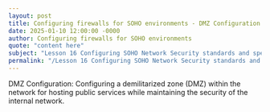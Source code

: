 ```yaml
---
layout: post
title: Configuring firewalls for SOHO environments - DMZ Configuration
date: 2025-01-10 12:00:00 -0000
author: Configuring firewalls for SOHO environments
quote: "content here"
subject: "Lesson 16 Configuring SOHO Network Security standards and specifications"
permalink: "/Lesson 16 Configuring SOHO Network Security standards and specifications/Configuring firewalls for SOHO environments/Configuring firewalls for SOHO environments - DMZ Configuration"
---
```


DMZ Configuration: Configuring a demilitarized zone (DMZ) within the network for hosting public services while maintaining the security of the internal network.

